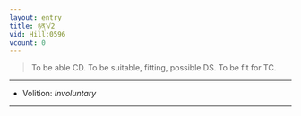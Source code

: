 ```yaml
---
layout: entry
title: ཉན་√2
vid: Hill:0596
vcount: 0
---
```

> To be able CD\. To be suitable, fitting, possible DS\. To be fit for TC\.

---
* Volition: _Involuntary_

---

